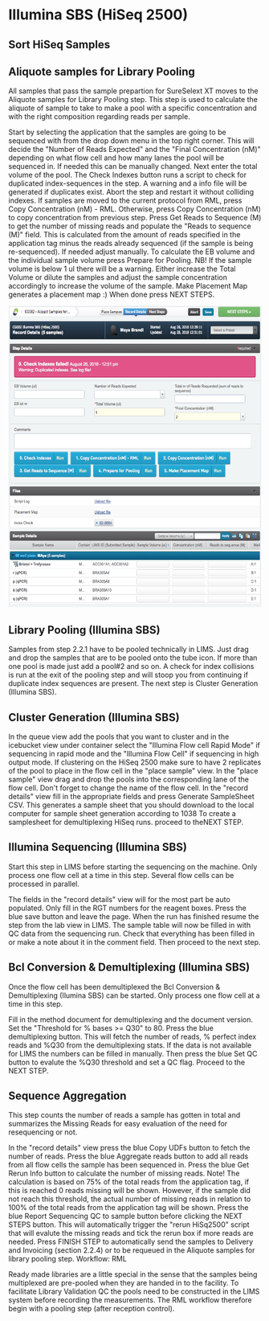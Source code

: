 
# Illumina SBS (HiSeq 2500)

## Sort HiSeq Samples 

## Aliquote samples for Library Pooling 


All samples that pass the sample prepartion for SureSelext XT moves to the Aliquote samples for Library Pooling step. This step is used to calculate the aliquote of sample to take to make a pool with a specific concentration and with the right composition regarding reads per sample.

Start by selecting the application that the samples are going to be sequenced with from the drop down menu in the top right corner. This will decide the "Number of Reads Expected" and the "Final Concentration (nM)"  depending on what flow cell and how many lanes the pool will be sequenced in. If needed this can be manually changed.
Next enter the total volume of the pool.
The Check Indexes button runs a script to check for duplicated index-sequences in the step. A warning and a info file will be generated if duplicates exist. Abort the step and restart it without colliding indexes.
If samples are moved to the current protocol from RML, press Copy Concentration (nM) - RML. Otherwise, press Copy Concentration (nM) to copy concentration from previous step. 
Press Get Reads to Sequence (M) to get the number of missing reads and populate the "Reads to sequence (M)" field. This is calculated from the amount of reads specified in the application tag minus the reads already sequenced (if the sample is being re-sequenced). If needed adjust manually.
To calculate the EB volume and the individual sample volume press Prepare for Pooling. NB! If the sample volume is below 1 ul there will be a warning. Either increase the Total Volume or dilute the samples and adjust the sample concentration accordingly to increase the volume of the sample.
Make Placement Map generates a placement map :)
When done press NEXT STEPS.

<p align="center"><img height="600" width="800" src="../img/Illumina_SBS_HiSeq_2500/1.png"></p>




## Library Pooling (Illumina SBS)


Samples from step 2.2.1 have to be pooled technically in LIMS. Just drag and drop the samples that are to be pooled onto the tube icon. If more than one pool is made just add a pool#2 and so on. A check for index collisions is run at the exit of the pooling step and will stoop you from continuing if duplicate index sequences are present. The next step is Cluster Generation (Illumina SBS).



## Cluster Generation (Illumina SBS)
In the queue view add the pools that you want to cluster and in the icebucket view under container select the "Illumina Flow cell Rapid Mode" if sequencing in rapid mode and the "Illumina Flow Cell" if sequencing in high output mode. If clustering on the HiSeq 2500 make sure to have 2 replicates of the pool to place in the flow cell in the "place sample" view.
In the "place sample" view drag and drop the pools into the corresponding lane of the flow cell. Don't forget to change the name of the flow cell.
In the "record details" view fill in the appropriate fields and press Generate SampleSheet CSV. This generates a sample sheet that you should download to the local computer for sample sheet generation according to 1038 To create a samplesheet for demultiplexing HiSeq runs.
proceed to theNEXT STEP.

## Illumina Sequencing (Illumina SBS)


Start this step in LIMS before starting the sequencing on the machine. Only process one flow cell at a time in this step. Several flow cells can be processed in parallel.

The fields in the "record details" view will for the most part be auto populated. Only fill in the RGT numbers for the reagent boxes.
Press the blue save button and leave the page.
When the run has finished resume the step from the lab view in LIMS. The sample table will now be filled in with QC data from the sequencing run.
Check that everything has been filled in or make a note about it in the comment field. Then proceed to the next step.

## Bcl Conversion & Demultiplexing (Illumina SBS)


Once the flow cell has been demultiplexed the Bcl Conversion & Demultiplexing (Ilumina SBS) can be started. Only process one flow cell at a time in this step.

Fill in the method document for demultiplexing and the document version. Set the "Threshold for % bases >= Q30" to 80.
Press the blue demultiplexing button. This will fetch the number of reads, % perfect index reads and %Q30 from the demultiplexing stats. If the data is not available for LIMS the numbers can be filled in manually.
Then press the blue Set QC button to evalute the %Q30 threshold and set a QC flag.
Proceed to the NEXT STEP.

## Sequence Aggregation


This step counts the number of reads a sample has gotten in total and summarizes the Missing Reads for easy evaluation of the need for resequencing or not.

In the "record details" view press the blue Copy UDFs button to fetch the number of reads.
Press the blue Aggregate reads button to add all reads from all flow cells the sample has been sequenced in.
Press the blue Get Rerun Info button to calculate the number of missing reads. Note! The calculation is based on 75% of the total reads from the application tag, if this is reached 0 reads missing will be shown. However, if the sample did not reach this threshold, the actual number of missing reads in relation to 100% of the total reads from the application tag will be shown.
Press the blue Report Sequencing QC to sample button before clicking the NEXT STEPS button. 
This will automatically trigger the "rerun HiSq2500" script that will evalute the missing reads and tick the rerun box if more reads are needed. Press FINISH STEP to automatically send the samples to Delivery and Invoicing (section 2.2.4) or to be requeued in the Aliquote samples for library pooling step.
Workflow: RML


Ready made libraries are a little special in the sense that the samples being multiplexed are pre-pooled when they are handed in to the facility. To facilitate Library Validation QC the pools need to be constructed in the LIMS system before recording the measurements. The RML workflow therefore begin with a pooling step (after reception control). 
